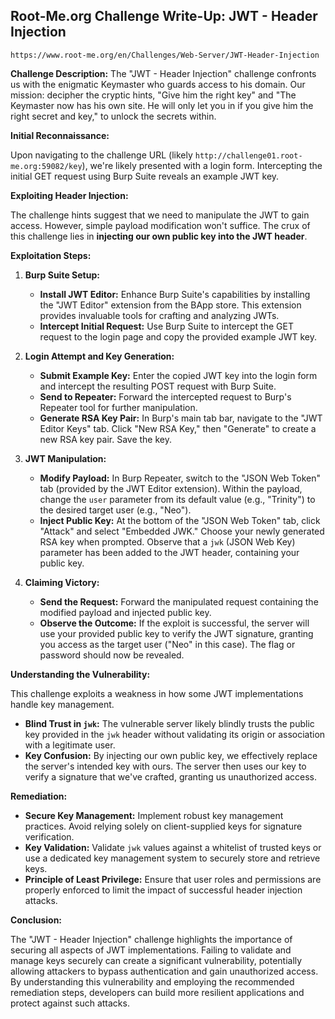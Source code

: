 ## Root-Me.org Challenge Write-Up: JWT - Header Injection
`https://www.root-me.org/en/Challenges/Web-Server/JWT-Header-Injection`

**Challenge Description:** The "JWT - Header Injection" challenge confronts us with the enigmatic Keymaster who guards access to his domain.  Our mission: decipher the cryptic hints, "Give him the right key" and "The Keymaster now has his own site. He will only let you in if you give him the right secret and key," to unlock the secrets within.

**Initial Reconnaissance:**

Upon navigating to the challenge URL (likely `http://challenge01.root-me.org:59082/key`), we're likely presented with a login form. Intercepting the initial GET request using Burp Suite reveals an example JWT key.

**Exploiting Header Injection:**

The challenge hints suggest that we need to manipulate the JWT to gain access. However, simple payload modification won't suffice. The crux of this challenge lies in **injecting our own public key into the JWT header**.

**Exploitation Steps:**

1. **Burp Suite Setup:**
   - **Install JWT Editor:** Enhance Burp Suite's capabilities by installing the "JWT Editor" extension from the BApp store. This extension provides invaluable tools for crafting and analyzing JWTs.
   - **Intercept Initial Request:** Use Burp Suite to intercept the GET request to the login page and copy the provided example JWT key.

2. **Login Attempt and Key Generation:**
   - **Submit Example Key:** Enter the copied JWT key into the login form and intercept the resulting POST request with Burp Suite.
   - **Send to Repeater:**  Forward the intercepted request to Burp's Repeater tool for further manipulation.
   - **Generate RSA Key Pair:** In Burp's main tab bar, navigate to the "JWT Editor Keys" tab. Click "New RSA Key," then "Generate" to create a new RSA key pair. Save the key.

3. **JWT Manipulation:**
   - **Modify Payload:** In Burp Repeater, switch to the "JSON Web Token" tab (provided by the JWT Editor extension). Within the payload, change the `user` parameter from its default value (e.g., "Trinity") to the desired target user (e.g., "Neo").
   - **Inject Public Key:** At the bottom of the "JSON Web Token" tab, click "Attack" and select "Embedded JWK." Choose your newly generated RSA key when prompted.  Observe that a `jwk` (JSON Web Key) parameter has been added to the JWT header, containing your public key.

4. **Claiming Victory:**
   - **Send the Request:**  Forward the manipulated request containing the modified payload and injected public key.
   - **Observe the Outcome:** If the exploit is successful, the server will use your provided public key to verify the JWT signature, granting you access as the target user ("Neo" in this case).  The flag or password should now be revealed. 

**Understanding the Vulnerability:**

This challenge exploits a weakness in how some JWT implementations handle key management. 

- **Blind Trust in `jwk`:**  The vulnerable server likely blindly trusts the public key provided in the `jwk` header without validating its origin or association with a legitimate user. 
- **Key Confusion:** By injecting our own public key, we effectively replace the server's intended key with ours.  The server then uses our key to verify a signature that we've crafted, granting us unauthorized access.

**Remediation:**

- **Secure Key Management:** Implement robust key management practices. Avoid relying solely on client-supplied keys for signature verification.
- **Key Validation:**  Validate `jwk` values against a whitelist of trusted keys or use a dedicated key management system to securely store and retrieve keys.
- **Principle of Least Privilege:** Ensure that user roles and permissions are properly enforced to limit the impact of successful header injection attacks.

**Conclusion:**

The "JWT - Header Injection" challenge highlights the importance of securing all aspects of JWT implementations. Failing to validate and manage keys securely can create a significant vulnerability, potentially allowing attackers to bypass authentication and gain unauthorized access. By understanding this vulnerability and employing the recommended remediation steps, developers can build more resilient applications and protect against such attacks. 
